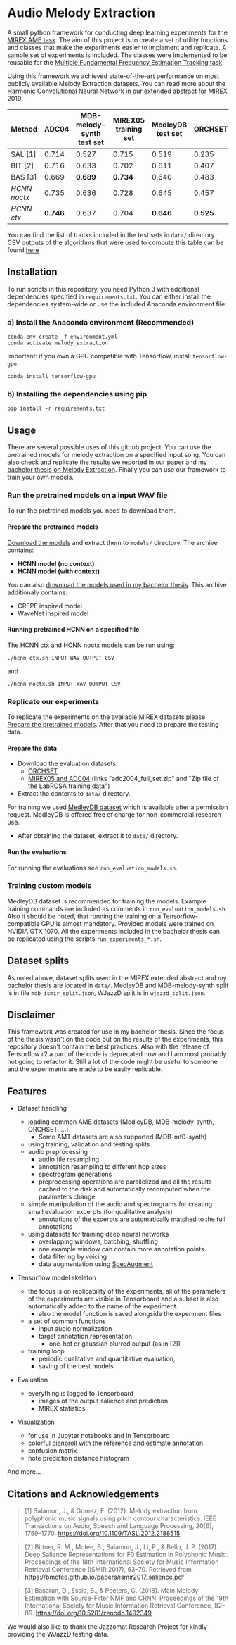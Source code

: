 # Audio Melody Extraction

A small python framework for conducting deep learning experiments for the [MIREX AME task](https://www.music-ir.org/mirex/wiki/2019:Audio_Melody_Extraction). The aim of this project is to create a set of utility functions and classes that make the experiments easier to implement and replicate. A sample set of experiments is included. The classes were implemented to be reusable for the [Multiple Fundamental Frequency Estimation Tracking task](https://www.music-ir.org/mirex/wiki/2019:Multiple_Fundamental_Frequency_Estimation_%26_Tracking).

Using this framework we achieved state-of-the-art performance on most publicly available Melody Extraction datasets. You can read more about the [Harmonic Convolutional Neural Network in our extended abstract](https://www.music-ir.org/mirex/abstracts/2019/BH1.pdf) for MIREX 2019. 

Method       | ADC04     | MDB-melody-synth test set | MIREX05 training set | MedleyDB test set | ORCHSET   | WJazzD test set
------------ | --------- | ------------------------- | -------------------- | ----------------- | --------- | ---------------
   SAL [1]   |   0.714   |                   0.527   |              0.715   |         0.519     |   0.235   |         0.667
   BIT [2]   |   0.716   |                   0.633   |              0.702   |         0.611     |   0.407   |         0.692
   BAS [3]   |   0.669   |                 **0.689** |            **0.734** |         0.640     |   0.483   |         0.700
*HCNN noctx* |   0.735   |                   0.636   |              0.728   |         0.645     |   0.457   |       **0.714**
*HCNN ctx*   | **0.746** |                   0.637   |              0.704   |       **0.646**   | **0.525** |         0.711

You can find the list of tracks included in the test sets in `data/` directory. CSV outputs of the algorithms that were used to compute this table can be found [here](http://jirkabalhar.cz/melody-outputs.zip)

## Installation

To run scripts in this repository, you need Python 3 with additional dependencies specified in `requirements.txt`. You can either install the dependencies system-wide or use the included Anaconda environment file:

### a) Install the Anaconda environment (Recommended)

    conda env create -f environment.yml
    conda activate melody_extraction

Important: if you own a GPU compatible with Tensorflow, install `tensorflow-gpu`:

    conda install tensorflow-gpu

### b) Installing the dependencies using pip

    pip install -r requirements.txt

## Usage

There are several possible uses of this github project. You can use the pretrained models for melody extraction on a specified input song. You can also check and replicate the results we reported in our paper and my [bachelor thesis on Melody Extraction](http://hdl.handle.net/20.500.11956/108322). Finally you can use our framework to train your own models.

### Run the pretrained models on a input WAV file

To run the pretrained models you need to download them.

#### Prepare the pretrained models

[Download the models](http://jirkabalhar.cz/melody_extraction_models_mirex.zip) and extract them to `models/` directory. The archive contains:
- **HCNN model (no context)**
- **HCNN model (with context)**

You can also [download the models used in my bachelor thesis](http://jirkabalhar.cz/melody_extraction_models.zip). This archive additionaly contains:
- CREPE inspired model
- WaveNet inspired model

#### Running pretrained HCNN on a specified file

The HCNN ctx and HCNN noctx models can be run using:

    ./hcnn_ctx.sh INPUT_WAV OUTPUT_CSV

and

    ./hcnn_noctx.sh INPUT_WAV OUTPUT_CSV


### Replicate our experiments

To replicate the experiments on the available MIREX datasets please [Prepare the pretrained models](#prepare-the-pretrained-models). After that you need to prepare the testing data.

#### Prepare the data

- Download the evaluation datasets:
    - [ORCHSET](https://www.upf.edu/web/mtg/orchset)
    - [MIREX05 and ADC04](https://labrosa.ee.columbia.edu/projects/melody/) (links "adc2004_full_set.zip" and "Zip file of the LabROSA training data")
- Extract the contents to `data/` directory.

For training we used [MedleyDB dataset](https://medleydb.weebly.com/) which is available after a permission request. MedleyDB is offered free of charge for non-commercial research use.
- After obtaining the dataset, extract it to `data/` directory.

#### Run the evaluations

For running the evaluations see `run_evaluation_models.sh`.

### Training custom models

MedleyDB dataset is recommended for training the models. Example training commands are included as comments in `run_evaluation_models.sh`. Also it should be noted, that running the training on a Tensorflow-compatible GPU is almost mandatory. Provided models were trained on NVIDIA GTX 1070. All the experiments included in the bachelor thesis can be replicated using the scripts `run_experiments_*.sh`.


## Dataset splits

As noted above, dataset splits used in the MIREX extended abstract and my bachelor thesis are located in `data/`. MedleyDB and MDB-melody-synth split is in file `mdb_ismir_split.json`, WJazzD split is in `wjazzd_split.json`.

## Disclaimer

This framework was created for use in my bachelor thesis. Since the focus of the thesis wasn't on the code but on the results of the experiments, this repository doesn't contain the best practices. Also with the release of Tensorflow r2 a part of the code is deprecated now and I am most probably not going to refactor it. Still a lot of the code might be useful to someone and the experiments are made to be easily replicable.

## Features
- Dataset handling
    - loading common AME datasets (MedleyDB, MDB-melody-synth, ORCHSET, ...)
        - Some AMT datasets are also supported (MDB-mf0-synth)
    - using training, validation and testing splits
    - audio preprocessing
        - audio file resampling
        - annotation resampling to different hop sizes
        - spectrogram generations
        - preprocessing operations are parallelized and all the results cached to the disk and automatically recomputed when the parameters change
    - simple manipulation of the audio and spectrograms for creating small evaluation excerpts (for qualitative analysis)
        - annotations of the excerpts are automatically matched to the full annotations
    - using datasets for training deep neural networks
        - overlapping windows, batching, shuffling
        - one example window can contain more annotation points
        - data filtering by voicing
        - data augmentation using [SpecAugment](https://arxiv.org/abs/1904.08779)

- Tensorflow model skeleton
    - the focus is on replicability of the experiments, all of the parameters of the experiments are visible in Tensorboard and a subset is also automatically added to the name of the experiment.
        - also the model function is saved alongside the experiment files
    - a set of common functions
        - input audio normalization
        - target annotation representation
            - one-hot or gaussian blurred output (as in [2])
    - training loop
        - periodic qualitative and quantitative evaluation, 
        - saving of the best models

- Evaluation
    - everything is logged to Tensorboard
        - images of the output salience and prediction
        - MIREX statistics

- Visualization
    - for use in Jupyter notebooks and in Tensorboard
    - colorful pianoroll with the reference and estimate annotation
    - confusion matrix
    - note prediction distance histogram

And more...

## Citations and Acknowledgements

> [1] Salamon, J., & Gomez, E. (2012). Melody extraction from polyphonic music signals using pitch contour characteristics. IEEE Transactions on Audio, Speech and Language Processing, 20(6), 1759–1770. https://doi.org/10.1109/TASL.2012.2188515

> [2] Bittner, R. M., Mcfee, B., Salamon, J., Li, P., & Bello, J. P. (2017). Deep Salience Representations for F0 Estimation in Polyphonic Music. Proceedings of the 18th International Society for Music Information Retrieval Conference (ISMIR 2017), 63–70. Retrieved from https://bmcfee.github.io/papers/ismir2017_salience.pdf

> [3] Basaran, D., Essid, S., & Peeters, G. (2018). Main Melody Estimation with Source-Filter NMF and CRNN. Proceedings of the 19th International Society for Music Information Retrieval Conference, 82–89. https://doi.org/10.5281/zenodo.1492349

We would also like to thank the Jazzomat Research Project for kindly providing the WJazzD testing data.
